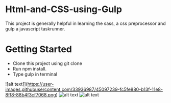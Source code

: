 # Html-and-CSS-using-Gulp

This project is generally helpful in learning the sass, a css preprocessor and gulp a javascript taskrunner.

# Getting Started
<ul>
<li>Clone this project using git clone</li>
<li>Run npm install.</li>
<li>Type gulp  in terminal</li>
</ul>

![alt text]](https://user-images.githubusercontent.com/33936987/45097239-fc5fe880-b13f-11e8-8ff8-88b4f3cf7068.png)
![alt text](https://user-images.githubusercontent.com/33936987/45097243-fe29ac00-b13f-11e8-9e97-103c39f3c8a9.png)
![alt text](https://user-images.githubusercontent.com/33936987/45097253-0386f680-b140-11e8-9708-6a241531e7fa.png)
